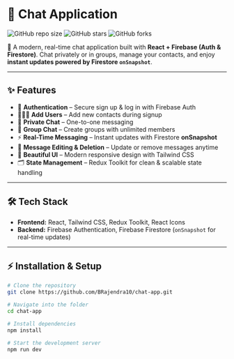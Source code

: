 # 💬 Chat Application

![GitHub repo size](https://img.shields.io/github/repo-size/BRajendra10/chat-app?color=blue) 
![GitHub stars](https://img.shields.io/github/stars/BRajendra10/chat-app?style=social) 
![GitHub forks](https://img.shields.io/github/forks/BRajendra10/chat-app?style=social) 

🚀 A modern, real-time chat application built with **React + Firebase (Auth & Firestore)**. Chat privately or in groups, manage your contacts, and enjoy **instant updates powered by Firestore `onSnapshot`**.  

---

## ✨ Features  

- 🔐 **Authentication** – Secure sign up & log in with Firebase Auth  
- 🧑‍🤝‍🧑 **Add Users** – Add new contacts during signup  
- 💬 **Private Chat** – One-to-one messaging  
- 👥 **Group Chat** – Create groups with unlimited members  
- ⚡ **Real-Time Messaging** – Instant updates with Firestore **onSnapshot**  
- 📝 **Message Editing & Deletion** – Update or remove messages anytime  
- 🎨 **Beautiful UI** – Modern responsive design with Tailwind CSS  
- 🗂️ **State Management** – Redux Toolkit for clean & scalable state handling  

---

## 🛠️ Tech Stack  

- **Frontend:** React, Tailwind CSS, Redux Toolkit, React Icons  
- **Backend:** Firebase Authentication, Firebase Firestore (`onSnapshot` for real-time updates)  

---

## ⚡ Installation & Setup  

```bash
# Clone the repository
git clone https://github.com/BRajendra10/chat-app.git

# Navigate into the folder
cd chat-app

# Install dependencies
npm install

# Start the development server
npm run dev
